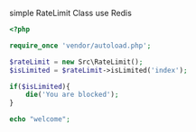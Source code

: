 simple RateLimit Class use Redis

```php
<?php

require_once 'vendor/autoload.php';

$rateLimit = new Src\RateLimit();
$isLimited = $rateLimit->isLimited('index');

if($isLimited){
    die('You are blocked');
}

echo "welcome";
```
